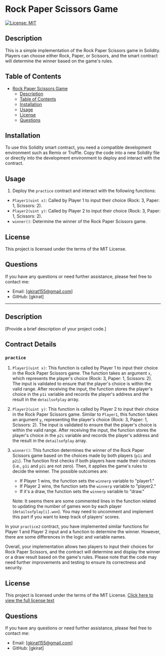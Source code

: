 # Rock Paper Scissors Game

[![License: MIT](https://img.shields.io/badge/License-MIT-yellow.svg)](https://opensource.org/licenses/MIT)

## Description

This is a simple implementation of the Rock Paper Scissors game in Solidity. Players can choose either Rock, Paper, or Scissors, and the smart contract will determine the winner based on the game's rules.

## Table of Contents

- [Rock Paper Scissors Game](#rock-paper-scissors-game)
  - [Description](#description)
  - [Table of Contents](#table-of-contents)
  - [Installation](#installation)
  - [Usage](#usage)
  - [License](#license)
  - [Questions](#questions)

## Installation

To use this Solidity smart contract, you need a compatible development environment such as Remix or Truffle. Copy the code into a new Solidity file or directly into the development environment to deploy and interact with the contract.

## Usage

1. Deploy the `practice` contract and interact with the following functions:

- `Player1(uint x)`: Called by Player 1 to input their choice (Rock: 3, Paper: 1, Scissors: 2).
- `Player2(uint y)`: Called by Player 2 to input their choice (Rock: 3, Paper: 1, Scissors: 2).
- `winner()`: Determine the winner of the Rock Paper Scissors game.

## License

This project is licensed under the terms of the MIT License.

## Questions

If you have any questions or need further assistance, please feel free to contact me:

- Email: [gkirat155@gmail.com]
- GitHub: [gkirat]

---

## Description

[Provide a brief description of your project code.]

## Contract Details

### `practice`

1. `Player1(uint x)`: This function is called by Player 1 to input their choice in the Rock Paper Scissors game. The function takes an argument `x`, which represents the player's choice (Rock: 3, Paper: 1, Scissors: 2). The input is validated to ensure that the player's choice is within the valid range. After receiving the input, the function stores the player's choice in the `p1i` variable and records the player's address and the result in the `detailsofplay` array.

2. `Player2(uint y)`: This function is called by Player 2 to input their choice in the Rock Paper Scissors game. Similar to `Player1`, this function takes an argument `y`, representing the player's choice (Rock: 3, Paper: 1, Scissors: 2). The input is validated to ensure that the player's choice is within the valid range. After receiving the input, the function stores the player's choice in the `p2i` variable and records the player's address and the result in the `detailsofplay` array.

3. `winner()`: This function determines the winner of the Rock Paper Scissors game based on the choices made by both players (`p1i` and `p2i`). The function first checks if both players have made their choices (i.e., `p1i` and `p2i` are not zero). Then, it applies the game's rules to decide the winner. The possible outcomes are:

   - If Player 1 wins, the function sets the `winnerp` variable to "player1."
   - If Player 2 wins, the function sets the `winnerp` variable to "player2."
   - If it's a draw, the function sets the `winnerp` variable to "draw."

   Note: It seems there are some commented lines in the function related to updating the number of games won by each player (`detailsofplay[i].won`). You may need to uncomment and implement this part if you want to keep track of players' scores.

In your `practice2` contract, you have implemented similar functions for Player 1 and Player 2 input and a function to determine the winner. However, there are some differences in the logic and variable names.

Overall, your implementation allows two players to input their choices for Rock Paper Scissors, and the contract will determine and display the winner or a draw result based on the game's rules. Please note that the code may need further improvements and testing to ensure its correctness and security.
## License

This project is licensed under the terms of the MIT License.
[Click here to view the full license text](LICENSE)


## Questions

If you have any questions or need further assistance, please feel free to contact me:

- Email: [gkirat155@gmail.com]
- GitHub: [gkirat]
```
